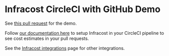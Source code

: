 # Infracost CircleCI with GitHub Demo

See [this pull request](https://github.com/infracost/circleci-demo/pull/3) for the demo.

Follow [our documentation here](https://github.com/infracost/infracost-circleci) to setup Infracost in your CircleCI pipeline to see cost estimates in your pull requests.

See the [Infracost integrations](https://www.infracost.io/docs/integrations/cicd) page for other integrations.
